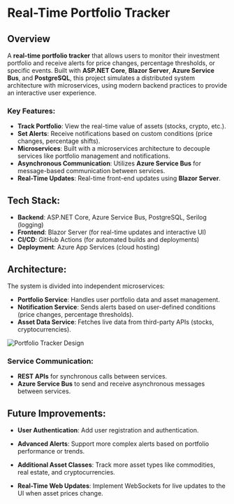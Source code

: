 # Real-Time Portfolio Tracker

## Overview

A **real-time portfolio tracker** that allows users to monitor their investment portfolio and receive alerts for price changes, percentage thresholds, or specific events. Built with **ASP.NET Core**, **Blazor Server**, **Azure Service Bus**, and **PostgreSQL**, this project simulates a distributed system architecture with microservices, using modern backend practices to provide an interactive user experience.

### Key Features:
- **Track Portfolio**: View the real-time value of assets (stocks, crypto, etc.).
- **Set Alerts**: Receive notifications based on custom conditions (price changes, percentage shifts).
- **Microservices**: Built with a microservices architecture to decouple services like portfolio management and notifications.
- **Asynchronous Communication**: Utilizes **Azure Service Bus** for message-based communication between services.
- **Real-Time Updates**: Real-time front-end updates using **Blazor Server**.

## Tech Stack:
- **Backend**: ASP.NET Core, Azure Service Bus, PostgreSQL, Serilog (logging)
- **Frontend**: Blazor Server (for real-time updates and interactive UI)
- **CI/CD**: GitHub Actions (for automated builds and deployments)
- **Deployment**: Azure App Services (cloud hosting)

## Architecture:
The system is divided into independent microservices:
- **Portfolio Service**: Handles user portfolio data and asset management.
- **Notification Service**: Sends alerts based on user-defined conditions (price changes, percentage thresholds).
- **Asset Data Service**: Fetches live data from third-party APIs (stocks, cryptocurrencies).

![Portfolio Tracker Design](https://github.com/user-attachments/assets/1b642cbc-6b6d-44a8-8f1e-dcd8e9986ce1)


### Service Communication:
- **REST APIs** for synchronous calls between services.
- **Azure Service Bus** to send and receive asynchronous messages between services.

## Future Improvements:

- **User Authentication**: Add user registration and authentication.

- **Advanced Alerts**: Support more complex alerts based on portfolio performance or trends.

- **Additional Asset Classes**: Track more asset types like commodities, real estate, and cryptocurrencies.

- **Real-Time Web Updates**: Implement WebSockets for live updates to the UI when asset prices change.
